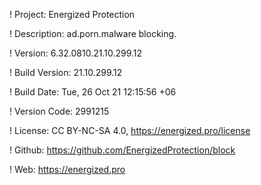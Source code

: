 ! Project: Energized Protection

! Description: ad.porn.malware blocking.

! Version: 6.32.0810.21.10.299.12

! Build Version: 21.10.299.12

! Build Date: Tue, 26 Oct 21 12:15:56 +06

! Version Code: 2991215

! License: CC BY-NC-SA 4.0, https://energized.pro/license

! Github: https://github.com/EnergizedProtection/block

! Web: https://energized.pro
